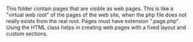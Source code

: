 This folder contain pages that are visible as web pages. This is like a "virtual web root"
of the pages of the web site, when the php file does not really exists from the real root.
Pages must have extension ".page.php". Using the HTML class helps in creating web pages
with a fixed layout and custom sections.